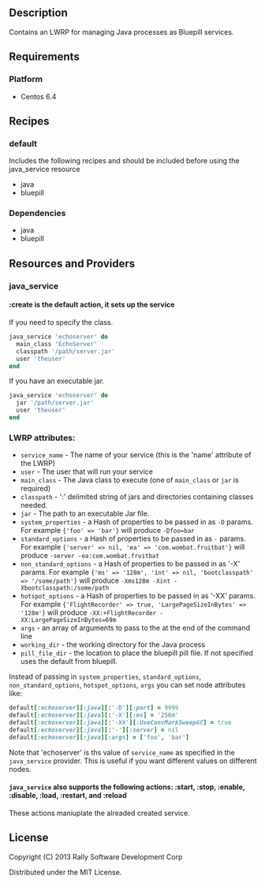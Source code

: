 ## Description
Contains an LWRP for managing Java processes as Bluepill services.

## Requirements
### Platform
* Centos 6.4

## Recipes
### default
Includes the following recipes and should be included before using the java_service resource

* java
* bluepill

### Dependencies
* java
* bluepill

## Resources and Providers
### java_service

#### :create is the default action, it sets up the service

If you need to specify the class.

```ruby
java_service 'echoserver' do
  main_class 'EchoServer'
  classpath '/path/server.jar'
  user 'theuser'
end
```

If you have an executable jar.

```ruby
java_service 'echoserver' do
  jar '/path/server.jar'
  user 'theuser'
end
```

### LWRP attributes:
* `service_name` -  The name of your service (this is the 'name' attribute of the LWRP)
* `user` - The user that will run your service
* `main_class` - The Java class to execute (one of `main_class` or `jar` is required)
* `classpath` - ':' delimited string of jars and directories containing classes needed.
* `jar` - The path to an executable Jar file.
* `system_properties` - a Hash of properties to be passed in as `-D` params. For example `{'foo' => 'bar'}` will produce `-Dfoo=bar`
* `standard_options` - a Hash of properties to be passed in as `-` params. For example `{'server' => nil, 'ea' => 'com.wombat.fruitbat'}` will produce `-server -ea:com.wombat.fruitbat`
* `non_standard_options` - a Hash of properties to be passed in as '-X' params. For example `{'ms' => '128m', 'int' => nil, 'bootclasspath' => '/some/path'}` will produce `-Xms128m -Xint -Xbootclasspath:/some/path`
* `hotspot_options` - a Hash of properties to be passed in as '-XX' params. For example `{'FlightRecorder' => true, 'LargePageSizeInBytes' => '128m'}` will produce `-XX:+FlightRecorder -XX:LargePageSizeInBytes=69m`
* `args` - an array of arguments to pass to the at the end of the command line
* `working_dir` - the working directory for the Java process
* `pill_file_dir` - the location to place the bluepill pill file. If not specified uses the default from bluepill.

Instead of passing in `system_properties`, `standard_options`, `non_standard_options`, `hotspot_options`, `args` you can set node attributes like:

```ruby
default[:echoserver][:java][:'-D'][:port] = 9999
default[:echoserver][:java][:'-X'][:ms] = '256m'
default[:echoserver][:java][:'-XX'][:UseConcMarkSweepGC] = true
default[:echoserver][:java][:'-'][:server] = nil
default[:echoserver][:java][:args] = ['foo', 'bar']
```

Note that 'echoserver' is ths value of `service_name` as specified in the `java_service` provider. This is useful if you want different values on different nodes.

#### `java_service` also supports the following actions: :start, :stop, :enable, :disable, :load, :restart, and :reload
These actions maniuplate the alreaded created service.

## License
Copyright (C) 2013 Rally Software Development Corp

Distributed under the MIT License.
